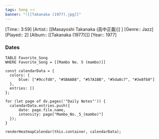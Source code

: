 ```yaml
---
tags: Song ⭐⭐ 
banner: "![[Takanaka (1977).jpg]]"
---
```

[Time:: 3:59]
[Artist:: [[Masayoshi Takanaka (高中正義)]] ]
[Genre:: Jazz]
[Played:: 2]
[Album:: [[Takanaka (1977)]]]
[Year:: 1977]
### Dates
````dataview
TABLE Favorite_Song
WHERE Favorite_Song = [[Mambo No. 5 (mambo)]]
````
  ```dataviewjs
const calendarData = { 
	colors: { 
		blue: ["#9ccfd8", "#5BAAB8", "#57A1BB", "#5da8c7", "#3e8fb0"] 
	}, 
	entries: [] 
}; 

for (let page of dv.pages('"Daily Notes"')) { 
	calendarData.entries.push({ 
		date: page.file.name, 
		intensity: page["Mambo_No._5_(mambo)"]
	}); 
} 

renderHeatmapCalendar(this.container, calendarData);
```
